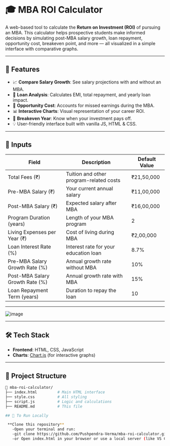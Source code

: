 # 🎓 MBA ROI Calculator

A web-based tool to calculate the **Return on Investment (ROI)** of pursuing an MBA. This calculator helps prospective students make informed decisions by simulating post-MBA salary growth, loan repayment, opportunity cost, breakeven point, and more — all visualized in a simple interface with comparative graphs.

---

## 📌 Features

- 📈 **Compare Salary Growth**: See salary projections with and without an MBA.
- 🧾 **Loan Analysis**: Calculates EMI, total repayment, and yearly loan impact.
- 💸 **Opportunity Cost**: Accounts for missed earnings during the MBA.
- 📊 **Interactive Charts**: Visual representation of your career ROI.
- 📅 **Breakeven Year**: Know when your investment pays off.
- 💡 User-friendly interface built with vanilla JS, HTML & CSS.

---

## 🧮 Inputs

| Field                         | Description                                       | Default Value       |
|------------------------------|---------------------------------------------------|---------------------|
| Total Fees (₹)               | Tuition and other program-related costs           | ₹21,50,000          |
| Pre-MBA Salary (₹)           | Your current annual salary                        | ₹11,00,000          |
| Post-MBA Salary (₹)          | Expected salary after MBA                         | ₹16,00,000          |
| Program Duration (years)     | Length of your MBA program                        | 2                   |
| Living Expenses per Year (₹) | Cost of living during MBA                         | ₹2,00,000           |
| Loan Interest Rate (%)       | Interest rate for your education loan             | 8.7%                |
| Pre-MBA Salary Growth Rate (%)| Annual growth rate without MBA                   | 10%                 |
| Post-MBA Salary Growth Rate (%)| Annual growth rate with MBA                     | 15%                 |
| Loan Repayment Term (years)  | Duration to repay the loan                        | 10                  |

---

![image](https://github.com/user-attachments/assets/75c18feb-0252-4560-97f4-41d083b6fb80)


---

## 🛠️ Tech Stack

- **Frontend**: HTML, CSS, JavaScript
- **Charts**: [Chart.js](https://www.chartjs.org/) (for interactive graphs)

---

## 📂 Project Structure

```bash
📁 mba-roi-calculator/
├── index.html         # Main HTML interface
├── style.css          # All styling
├── script.js          # Logic and calculations
├── README.md          # This file

## 📌 To Run Locally

 **Clone this repository**  
   -Open your terminal and run:
   -git clone https://github.com/Pushpendra-Verma/mba-roi-calculator.git
   -or Open index.html in your browser or use a local server (like VS Code Live Server).



